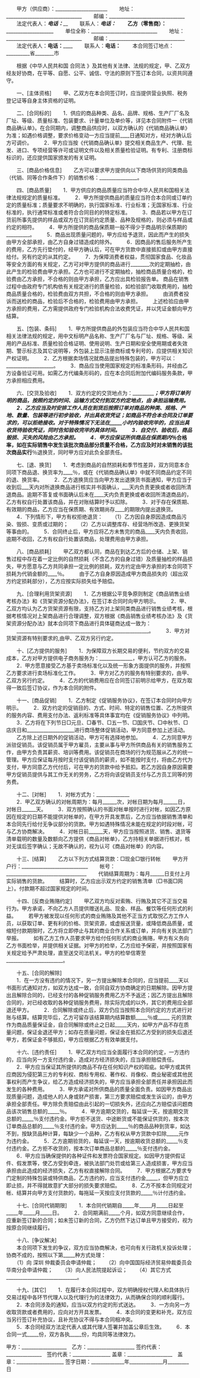 
 


　　甲方（供应商）：______________________
　　地址：________________________________
　　邮编：________________________________
　　法定代表人：_________电话：___________
　　联系人：_____________电话：___________
　　乙方（零售商）：______________________
　　单位全称：____________________________
　　地址：________________________________
　　邮编：________________________________
　　法定代表人：________电话：____________
　　联系人：____________电话：____________
　　本合同签订地点：__________省________市


　　根据《中华人民共和国
合同法
》及其他有关法律、法规的规定，甲、乙双方经友好协商，在平等、自愿、公平、诚信、守法的原则下签订本合同，以资共同遵守。


　　一、[主体资格]
　　甲、乙双方在本合同签订时，应当提供营业执照、税务登记证等自身主体资格的证明。


　　二、[合同标的]
　　1．供应的商品种类、品名、品牌、规格、生产厂厂名及厂址、等级、质量标准、包装要求、计量单位及单价等，详见本合同附件一《代销商品确认单》。在合同期内，调整商品供应时，以双方确认的《代销商品确认单》为准；如遇价格调整，要求价格变动一方应当提前____日通知对方，经对方确认后方可调价。
　　2．甲方应当按《代销商品确认单》提交相关商品生产、代理、批发、进口、专项经营等许可或证明文件以及相关质量检验证明。有专利、注册商标标识的，还应提供国家颁发的有关证明。


　　三、[商品价格信息]
　　乙方可以要求甲方提供向以下商场供货的同类商品（代销、同等合作条件下）的销售价格：________________。


　　四、[商品质量]
　　1．甲方供应的商品质量应当符合中华人民共和国相关法律法规规定的质量标准。
　　2．甲方所提供商品的质量应当符合本合同或订单约定的质量标准；质量要求不明确的，执行国家标准、行业标准；无国家标准、行业标准的，执行通常标准或者符合合同目的的特定标准。
　　3．商品若以甲方在订货前所事先提供的样品或双方在订货前约定质量、品种及规格的，则必须与样品或约定的相符。
　　4．甲方所提供的商品保质期一般不得少于商品明示保质期的__________。
　　5．商品出现质量问题的，甲方应给予退货，因此而产生的损失由甲方全部承担，由乙方自身过错造成的除外。
　　6．因商品的售后服务所产生的费用，乙方先行垫付的，经甲方确认后，可在甲方货款中直接抵扣或由甲方直接给付。另有约定的从其约定。
　　7．为保障消费者权益，贯彻国家食品、化妆品等安全方面的有关规定，乙方可对甲方提供的商品进行________次的定期抽检，由此产生的检验费由甲方承担。乙方也可进行不定期抽检，抽检商品质量合格的，检验费由乙方承担，不合格的则由甲方承担，乙方应出具检验报告单。
商品在销售过程中由政府专门机构依有关规定进行的质量检验，如检验部门收取费用的，抽检商品质量合格的，检验费由双方共担，不合格的则由甲方承担。
　　由消费者投诉而送检的商品，检验后不合格的，检验费用由甲方承担。
　　上述检验应由甲方承担的费用，乙方需提供政府专门检验机构合法收费凭证，并以凭证金额向甲方结算。


　　五、[包装、条码]
　　1．甲方所提供商品的外包装应当符合中华人民共和国相关法律法规的规定，用中文标明产品名称、生产厂厂名与厂址、规格、等级、采用的产品标准、质量检验合格证明、使用说明、生产日期和安全使用期或者失效期、警示标志及其它说明等，外包装上显示注册商标或专利号的，应提供相关知识产权证明。
　　2．乙方根据卖场情况就商品提出特殊包装的，甲方可以：____________________。
　　3．商品应当使用国家规定的标准条形码，并经由乙方设备验证可用。如需乙方代编条形码的，应在本合同后附加代编码服务条款，甲方承担相应费用。


　　六、[交货及验收]
　　1．双方约定的交货地点为：______________________________；甲方将订单列明的商品，按照约定的时间、运输方式交付到双方约定地点，由__________ 承担运输费用。
　　2．乙方应当及时安排工作人员在到货后按照订单对商品的种类、规格、产地、数量、包装等进行初步验收，并出具收货凭证；如商品不符合本合同及订单要求的，可以拒绝接收。对于特殊情况下无法在_____小时内验收完毕的，应当出具收货待验收凭证，同时告知验收完毕的具体时间。
　　3．自交付、验收后，商品毁损、灭失的风险由乙方承担。
　　4．甲方应保证所供商品在保质期内_____％合格率，如在实际销售中发生该批次商品部分质量不合格，乙方应及时对未销售的该批次商品实行______％退换货，同时甲方应对此负全部责任。


　　七、[退、换货]
　　1．考虑到商品的自然损耗和季节性差异，双方同意本合同项下商品退、换货率为____％，或在《代销商品确认单》中就不同商品约定不同的退、换货率。
　　2．乙方退换货应当向甲方发出退换货书面通知，甲方应当于收到后___天内对所退换商品进行核实并书面确认，___天内负责更换或者收回所清退商品。逾期不答复或书面确认后未在____天内负责更换或者收回所清退商品的，乙方有权自行处置该商品，并在对账结算时予以扣除。
　　3．对于存在保质期、有效期的商品，乙方应当在保质期、有效期尚存____的期限内提出退换货。
　　4．下列情形下，甲方有权拒绝退货：
　　（1）乙方因自身原因造成商品污染、毁损、变质或过期的； 
　　（2）乙方以调整库存、经营场所改造、更换货架等事由的。
　　5．合同终止后，甲方应将乙方未售完的商品____天内负责收回，逾期不收回，乙方有权自行处置该商品，处理费用由甲方承担。


　　八、[商品损耗]
　　甲乙双方都认同，商品在到达乙方后的仓储、上架、销售过程中存在着一定比例的自然损耗（不含乙方的自身过错）及质量抽检的样品损失，甲方愿意与乙方共同承担一定比例的损耗，双方约定由甲方承担的本合同项下损耗为代销金额的____％。
　　由于乙方自身原因造成甲方商品损失的（超出双方约定损耗部分），乙方应按实际损失给予赔偿。


　　九、[合理利用货架资源]
　　1．乙方根据公平竞争原则制定《商品销售业绩考核办法》和《货架资源分配办法》，在签订本合同时向甲方明示。
　　2．甲、乙双方均认为乙方货架资源有限，支持乙方对上架同类商品进行销售业绩考核，根据考核情况对上架商品进行合理调整，双方根据《商品销售业绩考核办法》及《货架资源分配办法》就本合同项下商品进行具体磋商达成一致为：
　　________________________________________________________。
　　3．甲方对货架资源有特别要求的,由甲、乙双方另行约定。


　　十、[乙方提供的服务]
　　1．为保障双方长期交易的便利，节约双方的交易成本，乙方对甲方提供电子商务服务为：______________，甲方认可乙方的服务。
　　2．甲方愿意接受乙方基于卖场标准化以及统一形象方面提供的服务，并按照乙方要求进行卖场标准化工作。
　　3．甲方对乙方的服务有特别要求的，由甲、乙双方另行约定。
　　4．乙方的代销费用应在合同签订前明示给甲方，在双方取得一致后签订协议，作为本合同的附件。


　　十一、[商品促销]
　　1．乙方制定《促销服务协议》，在签订本合同时向甲方明示。
　　2．双方约定的促销目的、方式、时间、特定的销售位置、乙方所提供的服务内容、费用支付办法、返利标准等具体事宜均在《促销服务协议》中列明。
　　3．乙方将在下列节日□元旦、□春节、□五一节、□国庆节、□中秋节、□店庆日和____________________进行商场整体促销活动，甲方同意参加上述活动。
　　乙方除上述日期外的促销活动，甲方可有选择地参加。
　　4．乙方同意甲方派驻促销员。该促销员属于甲方雇员，主要从事与甲方所供商品有关的销售服务工作，由甲方负责其薪资、培训等费用。该促销员在商场的行为规范服从乙方的统一管理。甲方应保证每月按时支付该促销员的薪资，如不能按时支付，将由乙方代为支付，甲方同意乙方代付后，可在甲方的货款中给予抵扣。若乙方因自身原因需要甲方促销员提供与其工作无关的劳务，乙方将向该促销员支付与乙方员工同等的劳务费。


　　十二、[对帐]
　　1．对帐方式为：______________                                      
　　2．甲乙双方确认的对帐周期为：每月______次，对帐日期为每月______日，对帐日______天。
　　3．双方按照确认的书面对帐单按时进行对帐，如因乙方原因在规定的日期不能提供对帐单的，在甲方开具发票后，乙方应当依据销售清单和本合同先行给付无争议部分的货款。甲方如遇特殊情况未能在规定的时段对帐，可与乙方协商解决。
　　4．对帐日前______天，甲方应当按照进货、销售、退货等清单载明的数量及数额向乙方提供《商品对帐单》，乙方持相关单据进行核对，核对无误后签字确认；无故不确认的，视为认可《商品对帐单》的内容。


　　十三、[结算]
　　乙方以下列方式结算货款：□现金□银行转帐
　　甲方开户行：____________________________
　　帐号：__________________________________
　　代销结算周期为：每月______日支付上月实际销售的货款。
　　结算时，乙方应出示双方约定的销售清单（□书面□网上）。付款期不超过国家规定的时间。


　　十四、[反商业贿赂约定]
　　甲乙双方均反对索贿、行贿及其它不正当交易行为。甲方承诺，不向乙方人员提供赠送礼品、现金、样品、餐饮等任何形式的利益。
　　若甲方被发现以任何形式的商业贿赂及其他不正当方式取悦乙方工作人员，以获取订单、更有利的价格、货架资源，或虚报送货量，或降低商品质量，或缩短付款期限时，乙方将立即停止与其的商业合作关系或订单，并向有关执法部门举报。
　　如有乙方工作人员要求甲方给付任何形式的商业贿赂，甲方有义务向乙方书面检举，并提供相关证据。对甲方的检举，乙方应给予保密，并按照国家有关规定给予严肃处理，直至送交司法机关。甲方的检举信寄至________________________。


　　十五、[合同的解除]  
　　1．在一方没有违约的情况下，另一方提出解除本合同的，应当提前____天以书面形式通知对方，如双方达成一致，合同自双方协商确定的日期解除。因甲方提出且解除合同的，已经支付的各种促销服务费用乙方不予返还；因乙方提出且解除合同的，对已经收取的各种促销服务费用，除实际完成的以外，其它的费用应全部退还甲方。
　　2．合同解除或终止后，双方仍应当按照本合同约定的方式进行对账与结算。结算完毕后，乙方可留存该结算期内结算数额_____％或_____  元的货款作为商品质量保证金，自合同解除或终止之日起_____天内，如甲方产品不存在质量问题，保证金退还甲方；如存在质量问题，保证金在抵扣乙方受到的损失后退还甲方，若保证金不够抵扣，甲方应根据乙方有效单据支付。


　　十六、[违约责任]
　　1．甲乙双方均应当全面履行本合同的约定，一方违约的，应当向另一方支付违约金，造成对方经济损失的，应当承担赔偿责任。
　　2．甲方应当保证其所提供的商品不存在任何知识产权的瑕疵。如甲方或其供应商因为侵犯第三方的专利权、商标专用权、著作权、肖像权、商业秘密或其他民事权利而产生争议，给乙方造成经济损失的，甲方应当承担全部责任并承担因此而发生的各种费用。
　　3．甲方承诺对所供商品的质量全面负责。如因甲方商品出现质量问题，造成他人的人身或财产损害，第三方要求赔偿或发生诉讼的，由甲方承担全部责任。甲方除负责赔偿由此引起的一切损失外，还应向乙方赔偿该问题商品该次销售总额的_____％。
　　4．甲方逾期交货的，每延误一天，按逾期交货总额的_____％支付违约金。甲方拒不送货、中途断货或不能保证供货的，按本次订单商品总额的_____％支付违约金。甲方应达到_____％的商品品种到货率，如达不到，按缺货品种计算，每缺少一个品种，乙方有权从甲方货款中扣除_____元作为违约金。
　　5．乙方逾期验货的，每延误一天，按逾期收货总额的_____％支付违约金。乙方拒不收货的，按本次订单商品总额的_____％支付违约金。
　　6．甲方应当确保提供的各种证件和发票符合国家规定。如因甲方提供假证件、假发票等，使乙方受到牵连，被执法部门处罚或给第三人造成损害，甲方应当承担由此造成的经济损失，乙方有权直接解除合同。
　　7．甲方根据乙方要求专门定制的特殊包装或特供商品，乙方违约的，应当支付违约金_____，但甲方应立即止损，并不得就故意扩大部分的损失要求赔偿。
　　8．乙方不按本合同规定对帐、结算并向甲方支付货款的，每拖延一天按应支付货款的_____％计付违约金。


　　十七、[合同代销期限]
　　1．本合同代销期自_____年_____月_____日起至_____年_____月_____日。
　　2．合同期满前_____个月，如双方同意继续合作，应重新签订新的合同；如未签订新的合同，乙方仍然下达订单且甲方接受的，视为按原合同继续履行。


　　十八、[争议解决]  
　　本合同项下发生的争议，双方应当协商解决，也可向有关行政机关投诉处理；协商不成的，按照以下第_____种方式处理：  
　　（1）向
深圳
仲裁委员会申请仲裁；
　　（2）向中国国际经济贸易仲裁委员会华南分会申请仲裁；
　　（3）向人民法院提起诉讼；
　　（4）其它方式______________________________。


　　十九、[其它]
　　1．在履行本合同过程中，双方明确授权代理人和具体执行交易过程中各环节代理人以及代理行为的法律效力，从而确保合同的顺利履行。
　　2．本合同涉及的通知，应当以双方约定的形式送达。
　　3．一方向另一方收取货款或者费用的，应向对方开具发票。
　　4．本合同的变更和补充，双方应当另行签订补充协议，且补充协议不得与本合同相冲突。    
　　5．本合同经双方法定代表人或其代理人签署并加盖公章后生效。
　　6．本合同一式_____份，双方各执_____份，均具同等法律效力。


甲方：___________________　乙方：____________________
签约代表：_______________　签约代表：________________
盖章：___________________　盖章：____________________
签字日期：______________年______________月_________日




 


 

 
 
 
 
 
  


  
 

  


  


  
 
 
 
 

